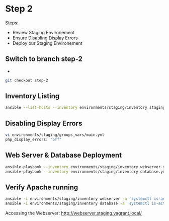 # Step 2

Steps:

* Review Staging Environement
* Ensure Disabling Display Errors
* Deploy our Staging Environement

## Switch to branch step-2
-
```bash
git checkout step-2
```

## Inventory Listing

```bash
ansible --list-hosts --inventory environments/staging/inventory staging
```

## Disabling Display Errors

```bash
vi environments/staging/groups_vars/main.yml
php_display_errors: "off"
```

## Web Server & Database Deployment

```bash
ansible-playbook --inventory environments/staging/inventory webserver.yml
ansible-playbook --inventory environments/staging/inventory database.yml
```

## Verify Apache running

```bash
ansible -i environments/staging/inventory webserver -a 'systemctl is-active httpd'
ansible -i environments/staging/inventory database -a 'systemctl is-active mariadb'
```

Accessing the Webserver: http://webserver.staging.vagrant.local/

